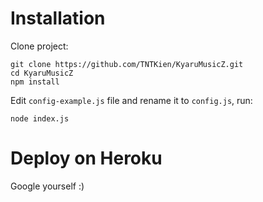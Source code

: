 # Installation
Clone project:

```
git clone https://github.com/TNTKien/KyaruMusicZ.git
cd KyaruMusicZ
npm install
```
Edit `config-example.js` file and rename it to `config.js`, run:
```
node index.js
```
# Deploy on Heroku
Google yourself :)
